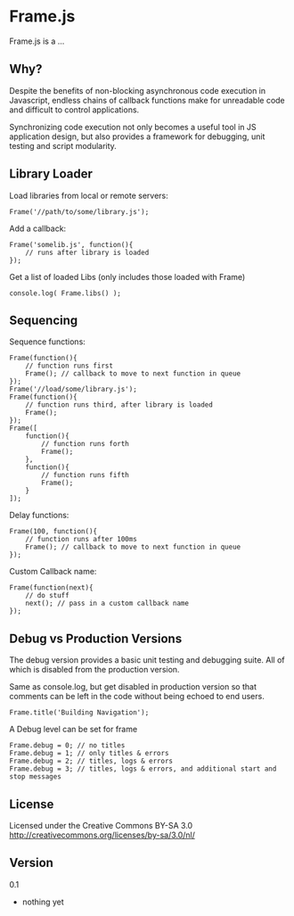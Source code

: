 Frame.js
============

Frame.js is a ...  

Why?
----------------

Despite the benefits of non-blocking asynchronous code execution in Javascript, endless chains of callback functions make for unreadable code and difficult to control applications.

Synchronizing code execution not only becomes a useful tool in JS application design, but also provides a framework for debugging, unit testing and script modularity.


Library Loader
----------------

Load libraries from local or remote servers:

	Frame('//path/to/some/library.js');

Add a callback:

	Frame('somelib.js', function(){
		// runs after library is loaded
	});

Get a list of loaded Libs
(only includes those loaded with Frame)

	console.log( Frame.libs() );



Sequencing
----------------

Sequence functions:

	Frame(function(){
		// function runs first
		Frame(); // callback to move to next function in queue
	});
	Frame('//load/some/library.js');
	Frame(function(){
		// function runs third, after library is loaded
		Frame(); 
	});
	Frame([
		function(){ 
			// function runs forth
			Frame();
		},
		function(){
			// function runs fifth
			Frame();
		}
	]);


Delay functions:

	Frame(100, function(){
		// function runs after 100ms
		Frame(); // callback to move to next function in queue
	});


Custom Callback name:

	Frame(function(next){
		// do stuff
		next(); // pass in a custom callback name
	});



Debug vs Production Versions
----------------

The debug version provides a basic unit testing and debugging suite. All of which is disabled from the production version.

Same as console.log, but get disabled in production version so that comments can be left in the code without being echoed to end users.

	Frame.title('Building Navigation');

A Debug level can be set for frame

	Frame.debug = 0; // no titles
	Frame.debug = 1; // only titles & errors
	Frame.debug = 2; // titles, logs & errors
	Frame.debug = 3; // titles, logs & errors, and additional start and stop messages



License
----------------
Licensed under the Creative Commons BY-SA 3.0  
http://creativecommons.org/licenses/by-sa/3.0/nl/


Version
-----------------
0.1  
+ nothing yet